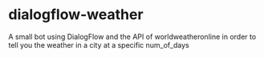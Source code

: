 # dialogflow-weather

A small bot using DialogFlow and the API of worldweatheronline in order to tell you the weather in a city at a specific num_of_days
